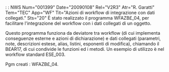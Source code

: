  :  : NWS Num="001399" Date="20090108" Rel="V2R3" Atr="R. Garatti" Tem="TEC" App="WF" Tit="Azioni di workflow di integrazione con dati collegati." Sts="20"
È stato realizzato il programma WFAZB£_04, per facilitare l'integrazione del workflow con i dati collegati di un oggetto.

Questo programma funziona da deviatore tra workflow (di cui implementa conseguenze esterne e azioni
di dichiarazione) e dati collegati (parametri, note, descrizioni estese, alias, listini, esponenti
di modifica), chiamando il B£AR17, di cui condivide le funzioni ed i metodi.
Un esempio di utilizzo è nel workflow standard ESE_003.

Pgm creati :  WFAZB£_04.
